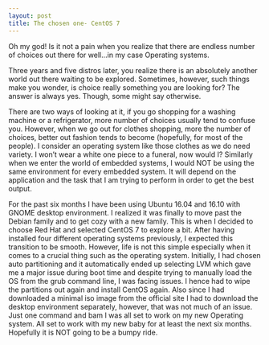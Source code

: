 ```yaml
---
layout: post
title: The chosen one- CentOS 7
---
```


Oh my god! Is it not a pain when you realize that there are endless number of choices out there for well...in my case Operating systems. 


Three years and five distros later, you realize there is an absolutely another world out there waiting to be explored. Sometimes, however, such things make you wonder, is choice really something you are looking for? The answer is always yes. Though, some might say otherwise. 

There are two ways of looking at it, if you go shopping for a washing machine or a refrigerator, more number of choices usually tend to confuse you. However, when we go out for clothes shopping, more the number of choices, better out fashion tends to become (hopefully, for most of the people). I consider an operating system like those clothes as we do need variety. I won’t wear a white one piece to a funeral, now would I? Similarly when we enter the world of embedded systems, I would NOT be using the same environment for every embedded system. It will depend on the application and the task that I am trying to perform in order to get the best output.

For the past six months I have been using Ubuntu 16.04 and 16.10 with GNOME desktop environment. I realized it was finally to move past the Debian family and to get cozy with a new family. This is when I decided to choose Red Hat and selected CentOS 7 to explore a bit. After having installed four different operating systems previously, I expected this transition to be smooth. However, life is not this simple especially when it comes to a crucial thing such as the operating system. Initially, I had chosen auto partitioning and it automatically ended up selecting LVM which gave me a major issue during boot time and despite trying to manually load the OS from the grub command line, I was facing issues. I hence had to wipe the partitions out again and install CentOS again. Also since I had downloaded a minimal iso image from the official site I had to download the desktop environment separately, however, that was not much of an issue. Just one command and bam I was all set to work on my new Operating system. 
All set to work with my new baby for at least the next six months. Hopefully it is NOT going to be a bumpy ride. 

